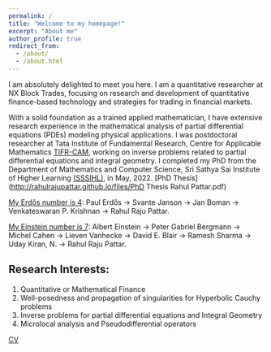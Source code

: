 ```yaml
---
permalink: /
title: "Welcome to my homepage!"
excerpt: "About me"
author_profile: true
redirect_from: 
  - /about/
  - /about.html
---
```


I am absolutely delighted to meet you here. I am a quantitative researcher at NX Block Trades, focusing on research and development of quantitative finance-based technology and strategies for trading in financial markets. 

With a solid foundation as a trained applied mathematician, I have extensive research experience in the mathematical analysis of partial differential equations (PDEs) modeling physical applications. I was  postdoctoral researcher at Tata Institute of Fundamental Research, Centre for Applicable Mathematics [TIFR-CAM](https://www.math.tifrbng.res.in), working on inverse problems related to partial differential equations and integral geometry. I completed my PhD from the Department of Mathematics and Computer Science, Sri Sathya Sai Institute of Higher Learning [(SSSIHL)](https://www.sssihl.edu.in),  in May, 2022. [PhD Thesis](http://rahulrajupattar.github.io/files/PhD Thesis Rahul Pattar.pdf)

[My Erdős number is 4](https://mathscinet.ams.org/mathscinet/freetools/collab-dist?source=1454857&target=189017): Paul Erdős -> Svante Janson -> Jan Boman ->  Venkateswaran P. Krishnan ->  Rahul Raju Pattar.

[My Einstein number is 7](https://mathscinet.ams.org/mathscinet/freetools/collab-dist?source=1454857&target=62280): Albert Einstein -> Peter Gabriel Bergmann -> Michel Cahen -> Lieven Vanhecke ->  David E. Blair ->  Ramesh Sharma ->  Uday Kiran, N. ->  Rahul Raju Pattar.

Research Interests:
-------------------------

1. Quantitative or Mathematical Finance
1. Well-posedness and propagation of singularities for Hyperbolic Cauchy problems
1. Inverse problems for partial differential equations and Integral Geometry
1. Microlocal analysis and Pseudodifferential operators 


[CV](http://rahulrajupattar.github.io/files/CV.pdf)


